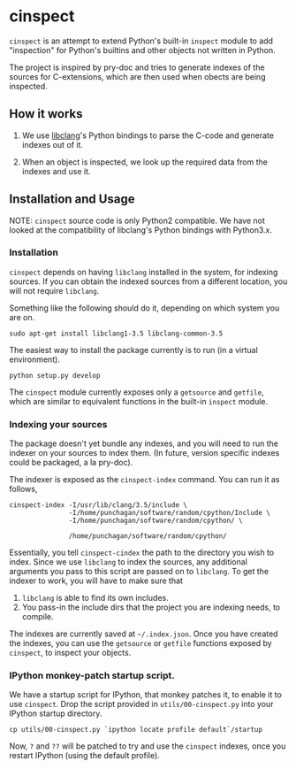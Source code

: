 cinspect
========

`cinspect` is an attempt to extend Python's built-in `inspect` module to add
"inspection" for Python's builtins and other objects not written in Python.

The project is inspired by pry-doc and tries to generate indexes of the sources
for C-extensions, which are then used when obects are being inspected.

## How it works

1. We use [libclang](http://clang.llvm.org/doxygen/group__CINDEX.html)'s Python
bindings to parse the C-code and generate indexes out of it.

2. When an object is inspected, we look up the required data from the indexes
 and use it.


## Installation and Usage

NOTE: `cinspect` source code is only Python2 compatible.  We have not looked at
the compatibility of libclang's Python bindings with Python3.x.

### Installation

`cinspect` depends on having `libclang` installed in the system, for indexing
sources.  If you can obtain the indexed sources from a different location, you
will not require `libclang`.

Something like the following should do it, depending on which system you are
on.

    sudo apt-get install libclang1-3.5 libclang-common-3.5

The easiest way to install the package currently is to run (in a virtual environment).

    python setup.py develop

The `cinspect` module currently exposes only a `getsource` and `getfile`, which
are similar to equivalent functions in the built-in `inspect` module.

### Indexing your sources

The package doesn't yet bundle any indexes, and you will need to run the
indexer on your sources to index them. (In future, version specific indexes
could be packaged, a la pry-doc).

The indexer is exposed as the `cinspect-index` command.  You can run it as follows,

	cinspect-index -I/usr/lib/clang/3.5/include \
                   -I/home/punchagan/software/random/cpython/Include \
                   -I/home/punchagan/software/random/cpython/ \

				   /home/punchagan/software/random/cpython/

Essentially, you tell `cinspect-cindex` the path to the directory you wish to
index.  Since we use `libclang` to index the sources, any additional arguments
you pass to this script are passed on to `libclang`.  To get the indexer to
work, you will have to make sure that

1. `libclang` is able to find its own includes.
2. You pass-in the include dirs that the project you are indexing needs, to
compile.

The indexes are currently saved at `~/.index.json`.  Once you have created the
indexes, you can use the `getsource` or `getfile` functions exposed by
`cinspect`, to inspect your objects.

### IPython monkey-patch startup script.

We have a startup script for IPython, that monkey patches it, to enable it to
use `cinspect`.  Drop the script provided in `utils/00-cinspect.py` into your
IPython startup directory.

    cp utils/00-cinspect.py `ipython locate profile default`/startup

Now, `?` and `??` will be patched to try and use the `cinspect` indexes, once
you restart IPython (using the default profile).
